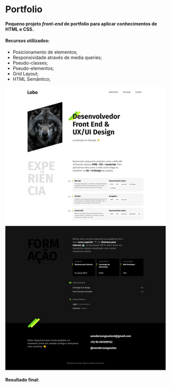 # Portfolio

#### Pequeno projeto **_front-end_** de portfolio para aplicar conhecimentos de HTML e CSS.

#### Recursos utilizados:

-   Posicionamento de elementos;
-   Responsividade através de media queries;
-   Pseudo-classes;
-   Pseudo-elementos;
-   Grid Layout;
-   HTML Semântico;

<img src="./img/index.png" alt="Imagem do Projeto Portfolio">

#### Resultado final:
